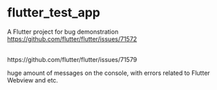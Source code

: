 # flutter_test_app

A Flutter project for bug demonstration
https://github.com/flutter/flutter/issues/71572

</br>
https://github.com/flutter/flutter/issues/71579

</br>

huge amount of messages on the console, with errors related to Flutter Webview and etc.


